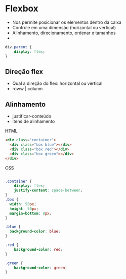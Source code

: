# Flexbox
* Nos permite posicionar os elementos dentro da caixa
* Controle em uma dimensão (horizontal ou vertical)
* Alinhamento, direcionamento, ordenar e tamanhos
* 
``` css
div.parent {
	display: flex;
}
```

## Direção flex

* Qual a direção do flex: horizontal ou vertical
* roww | colunm
  
## Alinhamento
* justificar-conteúdo
* itens de alinhamento
  
HTML

``` html
<div class="container">
  <div class="box blue"></div>
  <div class="box red"></div>
  <div class="box green"></div>
</div>
```
CSS

```css

.container {
    display: flex;
    justify-content: space-between;
}
.box {
  width: 50px;
  height: 50px;
  margin-bottom: 8px;
}

.blue {
  background-color: blue;
}

.red {
    background-color: red;
}

.green {
    background-color: green;
}

```